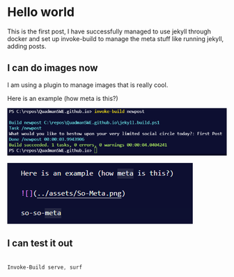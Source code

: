 # Hello world

This is the first post, I have successfully managed to use jekyll through docker and set up invoke-build to manage the meta stuff like running jekyll, adding posts.

## I can do images now

I am using a plugin to manage images that is really cool.

Here is an example (how meta is this?)

![](../assets/So-Meta.png)

![](../assets/so-so-meta.png)

## I can test it out

``` powershell

Invoke-Build serve, surf

```